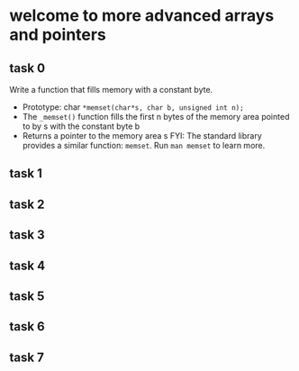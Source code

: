 # welcome to more advanced arrays and pointers

## task 0

Write a function that fills memory with a constant byte.

- Prototype: char ```*memset(char*s, char b, unsigned int n);```
- The ```_memset()``` function fills the first n bytes of the memory area pointed to by s with the constant byte b
- Returns a pointer to the memory area s
FYI: The standard library provides a similar function: ```memset```. Run ```man memset``` to learn more.

## task 1

## task 2

## task 3

## task 4

## task 5

## task 6

## task 7
